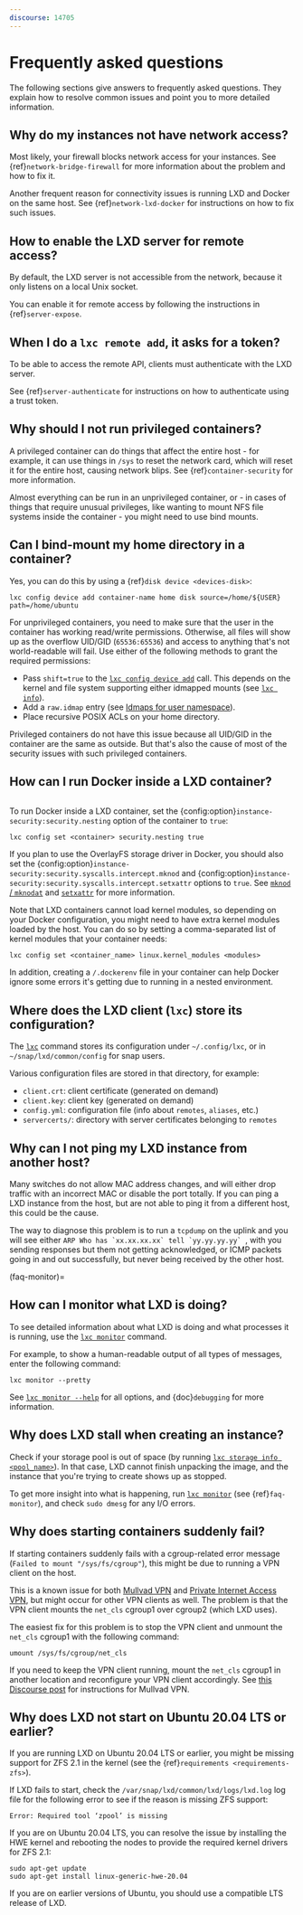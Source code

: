 ```yaml
---
discourse: 14705
---
```


# Frequently asked questions

The following sections give answers to frequently asked questions.
They explain how to resolve common issues and point you to more detailed information.

## Why do my instances not have network access?

Most likely, your firewall blocks network access for your instances.
See {ref}`network-bridge-firewall` for more information about the problem and how to fix it.

Another frequent reason for connectivity issues is running LXD and Docker on the same host.
See {ref}`network-lxd-docker` for instructions on how to fix such issues.

## How to enable the LXD server for remote access?

By default, the LXD server is not accessible from the network, because it only listens on a local Unix socket.

You can enable it for remote access by following the instructions in {ref}`server-expose`.

## When I do a `lxc remote add`, it asks for a token?

To be able to access the remote API, clients must authenticate with the LXD server.

See {ref}`server-authenticate` for instructions on how to authenticate using a trust token.

## Why should I not run privileged containers?

A privileged container can do things that affect the entire host - for example, it can use things in `/sys` to reset the network card, which will reset it for the entire host, causing network blips.
See {ref}`container-security` for more information.

Almost everything can be run in an unprivileged container, or - in cases of things that require unusual privileges, like wanting to mount NFS file systems inside the container - you might need to use bind mounts.

## Can I bind-mount my home directory in a container?

Yes, you can do this by using a {ref}`disk device <devices-disk>`:

    lxc config device add container-name home disk source=/home/${USER} path=/home/ubuntu

For unprivileged containers, you need to make sure that the user in the container has working read/write permissions.
Otherwise, all files will show up as the overflow UID/GID (`65536:65536`) and access to anything that's not world-readable will fail.
Use either of the following methods to grant the required permissions:

- Pass `shift=true` to the [`lxc config device add`](lxc_config_device_add.md) call. This depends on the kernel and file system supporting either idmapped mounts (see [`lxc info`](lxc_info.md)).
- Add a `raw.idmap` entry (see [Idmaps for user namespace](userns-idmap.md)).
- Place recursive POSIX ACLs on your home directory.

Privileged containers do not have this issue because all UID/GID in the container are the same as outside.
But that's also the cause of most of the security issues with such privileged containers.

## How can I run Docker inside a LXD container?

```{youtube} https://www.youtube.com/watch?v=_fCSSEyiGro
```

To run Docker inside a LXD container, set the {config:option}`instance-security:security.nesting` option of the container to `true`:

    lxc config set <container> security.nesting true

If you plan to use the OverlayFS storage driver in Docker, you should also set the {config:option}`instance-security:security.syscalls.intercept.mknod` and {config:option}`instance-security:security.syscalls.intercept.setxattr` options to `true`.
See [`mknod` / `mknodat`](syscall-mknod) and [`setxattr`](syscall-setxattr) for more information.

Note that LXD containers cannot load kernel modules, so depending on your Docker configuration, you might need to have extra kernel modules loaded by the host.
You can do so by setting a comma-separated list of kernel modules that your container needs:

    lxc config set <container_name> linux.kernel_modules <modules>

In addition, creating a `/.dockerenv` file in your container can help Docker ignore some errors it's getting due to running in a nested environment.

## Where does the LXD client (`lxc`) store its configuration?

The [`lxc`](lxc.md) command stores its configuration under `~/.config/lxc`, or in `~/snap/lxd/common/config` for snap users.

Various configuration files are stored in that directory, for example:

- `client.crt`: client certificate (generated on demand)
- `client.key`: client key (generated on demand)
- `config.yml`: configuration file (info about `remotes`, `aliases`, etc.)
- `servercerts/`: directory with server certificates belonging to `remotes`

## Why can I not ping my LXD instance from another host?

Many switches do not allow MAC address changes, and will either drop traffic with an incorrect MAC or disable the port totally.
If you can ping a LXD instance from the host, but are not able to ping it from a different host, this could be the cause.

The way to diagnose this problem is to run a `tcpdump` on the uplink and you will see either ``ARP Who has `xx.xx.xx.xx` tell `yy.yy.yy.yy` ``, with you sending responses but them not getting acknowledged, or ICMP packets going in and out successfully, but never being received by the other host.

(faq-monitor)=
## How can I monitor what LXD is doing?

To see detailed information about what LXD is doing and what processes it is running, use the [`lxc monitor`](lxc_monitor.md) command.

For example, to show a human-readable output of all types of messages, enter the following command:

    lxc monitor --pretty

See [`lxc monitor --help`](lxc_monitor.md) for all options, and {doc}`debugging` for more information.

## Why does LXD stall when creating an instance?

Check if your storage pool is out of space (by running [`lxc storage info <pool_name>`](lxc_storage_info.md)).
In that case, LXD cannot finish unpacking the image, and the instance that you're trying to create shows up as stopped.

To get more insight into what is happening, run [`lxc monitor`](lxc_monitor.md) (see {ref}`faq-monitor`), and check `sudo dmesg` for any I/O errors.

## Why does starting containers suddenly fail?

If starting containers suddenly fails with a cgroup-related error message (`Failed to mount "/sys/fs/cgroup"`), this might be due to running a VPN client on the host.

This is a known issue for both [Mullvad VPN](https://github.com/mullvad/mullvadvpn-app/issues/3651) and [Private Internet Access VPN](https://github.com/pia-foss/desktop/issues/50), but might occur for other VPN clients as well.
The problem is that the VPN client mounts the `net_cls` cgroup1 over cgroup2 (which LXD uses).

The easiest fix for this problem is to stop the VPN client and unmount the `net_cls` cgroup1 with the following command:

    umount /sys/fs/cgroup/net_cls

If you need to keep the VPN client running, mount the `net_cls` cgroup1 in another location and reconfigure your VPN client accordingly.
See [this Discourse post](https://discuss.linuxcontainers.org/t/help-help-help-cgroup2-related-issue-on-ubuntu-jammy-with-mullvad-and-privateinternetaccess-vpn/14705/18) for instructions for Mullvad VPN.

## Why does LXD not start on Ubuntu 20.04 LTS or earlier?

If you are running LXD on Ubuntu 20.04 LTS or earlier, you might be missing support for ZFS 2.1 in the kernel (see the {ref}`requirements <requirements-zfs>`).

If LXD fails to start, check the `/var/snap/lxd/common/lxd/logs/lxd.log` log file for the following error to see if the reason is missing ZFS support:

    Error: Required tool ‘zpool’ is missing

If you are on Ubuntu 20.04 LTS, you can resolve the issue by installing the HWE kernel and rebooting the nodes to provide the required kernel drivers for ZFS 2.1:

    sudo apt-get update
    sudo apt-get install linux-generic-hwe-20.04

If you are on earlier versions of Ubuntu, you should use a compatible LTS release of LXD.

